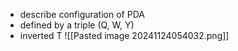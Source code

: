 - describe configuration of PDA
- defined by a triple (Q, W, Y)
- inverted T
![[Pasted image 20241124054032.png]]